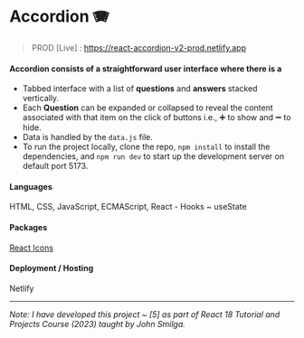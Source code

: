 # Accordion 🪗

> PROD [Live] : https://react-accordion-v2-prod.netlify.app

#### Accordion consists of a straightforward user interface where there is a

- Tabbed interface with a list of **questions** and **answers** stacked vertically.
- Each **Question** can be expanded or collapsed to reveal the content associated with that item on the click of buttons i.e., ➕ to show and ➖ to hide.
- Data is handled by the `data.js` file.
- To run the project locally, clone the repo, `npm install` to install the dependencies, and `npm run dev` to start up the development server on default port 5173.

#### Languages
HTML, CSS, JavaScript, ECMAScript, React - Hooks ~ useState

#### Packages
[React Icons](https://www.npmjs.com/package/react-icons)

#### Deployment / Hosting
Netlify

---

_Note: I have developed this project ~ [5] as part of React 18 Tutorial and Projects Course (2023) taught by John Smilga._

